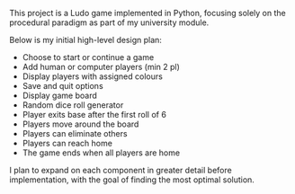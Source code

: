 This project is a Ludo game implemented in Python, focusing solely on the procedural paradigm as part of my university module.

Below is my initial high-level design plan:

- Choose to start or continue a game
- Add human or computer players (min 2 pl)
- Display players with assigned colours
- Save and quit options
- Display game board
- Random dice roll generator
- Player exits base after the first roll of 6
- Players move around the board
- Players can eliminate others
- Players can reach home
- The game ends when all players are home

I plan to expand on each component in greater detail before implementation, with the goal of finding the most optimal solution.
